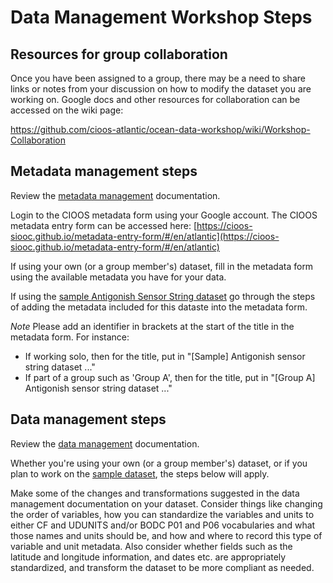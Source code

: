 
# Data Management Workshop Steps

## Resources for group collaboration

Once you have been assigned to a group, there may be a need to share links or notes from your discussion on how to modify the dataset you are working on. Google docs and other resources for collaboration can be accessed on the wiki page:

https://github.com/cioos-atlantic/ocean-data-workshop/wiki/Workshop-Collaboration

## Metadata management steps

Review the [metadata management](METADATA_MANAGEMENT.md) documentation.

Login to the CIOOS metadata form using your Google account. The CIOOS metadata entry form can be accessed here:
[https://cioos-siooc.github.io/metadata-entry-form/#/en/atlantic](https://cioos-siooc.github.io/metadata-entry-form/#/en/atlantic)

If using your own (or a group member's) dataset, fill in the metadata form using the available metadata you have for your data.

If using the [sample Antigonish Sensor String dataset](SAMPLE_DATA.md) go through the steps of adding the metadata included for this dataste into the metadata form.

*Note* Please add an identifier in brackets at the start of the title in the metadata form. For instance:
* If working solo, then for the title, put in "[Sample] Antigonish sensor string dataset ..."
* If part of a group such as 'Group A', then for the title, put in "[Group A] Antigonish sensor string dataset ..."

## Data management steps

Review the [data management](DATA_MANAGEMENT.md) documentation.

Whether you're using your own (or a group member's) dataset, or if you plan to work on the [sample dataset](sample_data/antigonish_sensorstring_data.csv), the steps below will apply.

Make some of the changes and transformations suggested in the data management documentation on your dataset. Consider things like changing the order of variables, how you can standardize the variables and units to either CF and UDUNITS and/or BODC P01 and P06 vocabularies and what those names and units should be, and how and where to record this type of variable and unit metadata. Also consider whether fields such as the latitude and longitude information, and dates etc. are appropriately standardized, and transform the dataset to be more compliant as needed.
